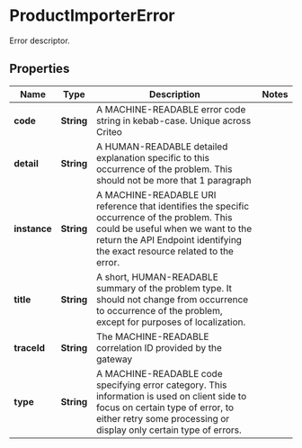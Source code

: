 

# ProductImporterError

Error descriptor.

## Properties

| Name | Type | Description | Notes |
|------------ | ------------- | ------------- | -------------|
|**code** | **String** | A MACHINE-READABLE error code string in kebab-case. Unique across Criteo |  |
|**detail** | **String** | A HUMAN-READABLE detailed explanation specific to this occurrence of the problem. This should not be more that 1 paragraph |  |
|**instance** | **String** | A MACHINE-READABLE URI reference that identifies the specific occurrence of the problem. This could be useful when we want to the return the API Endpoint identifying the exact resource related to the error. |  |
|**title** | **String** | A short, HUMAN-READABLE summary of the problem type. It should not change from occurrence to occurrence of the problem, except for purposes of localization. |  |
|**traceId** | **String** | The MACHINE-READABLE correlation ID provided by the gateway |  |
|**type** | **String** | A MACHINE-READABLE code specifying error category. This information is used on client side to focus on certain type of error, to either retry some processing or display only certain type of errors. |  |



